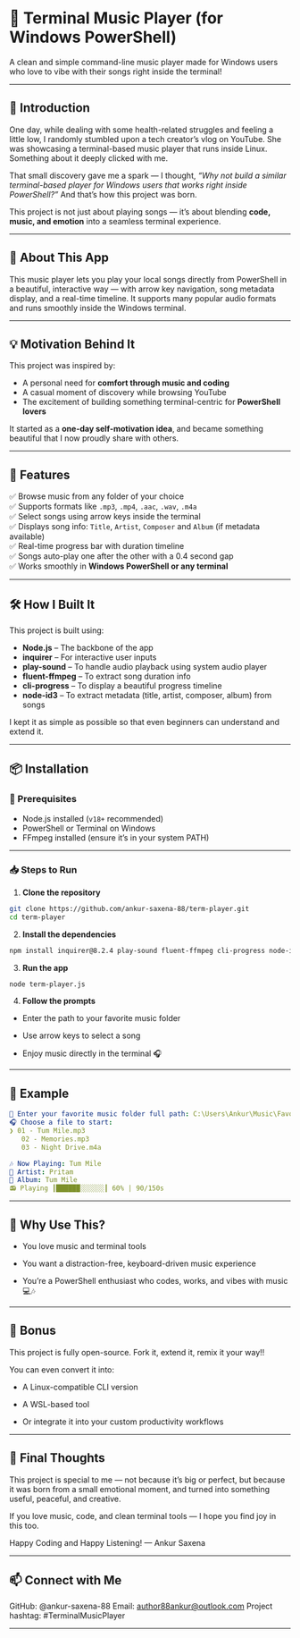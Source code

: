 # 🎵 Terminal Music Player (for Windows PowerShell)

A clean and simple command-line music player made for Windows users who love to vibe with their songs right inside the terminal!

---

## 📜 Introduction

One day, while dealing with some health-related struggles and feeling a little low, I randomly stumbled upon a tech creator’s vlog on YouTube. She was showcasing a terminal-based music player that runs inside Linux. Something about it deeply clicked with me.

That small discovery gave me a spark — I thought, *“Why not build a similar terminal-based player for Windows users that works right inside PowerShell?”* And that’s how this project was born.

This project is not just about playing songs — it’s about blending **code, music, and emotion** into a seamless terminal experience.

---

## 🚀 About This App

This music player lets you play your local songs directly from PowerShell in a beautiful, interactive way — with arrow key navigation, song metadata display, and a real-time timeline. It supports many popular audio formats and runs smoothly inside the Windows terminal.

---

## 💡 Motivation Behind It

This project was inspired by:

- A personal need for **comfort through music and coding**
- A casual moment of discovery while browsing YouTube
- The excitement of building something terminal-centric for **PowerShell lovers**

It started as a **one-day self-motivation idea**, and became something beautiful that I now proudly share with others.

---

## 🧠 Features

✅ Browse music from any folder of your choice  
✅ Supports formats like `.mp3`, `.mp4`, `.aac`, `.wav`, `.m4a`  
✅ Select songs using arrow keys inside the terminal  
✅ Displays song info: `Title`, `Artist`, `Composer` and `Album` (if metadata available)  
✅ Real-time progress bar with duration timeline  
✅ Songs auto-play one after the other with a 0.4 second gap  
✅ Works smoothly in **Windows PowerShell or any terminal**

---

## 🛠️ How I Built It

This project is built using:

- **Node.js** – The backbone of the app
- **inquirer** – For interactive user inputs
- **play-sound** – To handle audio playback using system audio player
- **fluent-ffmpeg** – To extract song duration info
- **cli-progress** – To display a beautiful progress timeline
- **node-id3** – To extract metadata (title, artist, composer, album) from songs

I kept it as simple as possible so that even beginners can understand and extend it.

---

## 📦 Installation

### 🔧 Prerequisites

- Node.js installed (`v18+` recommended)
- PowerShell or Terminal on Windows
- FFmpeg installed (ensure it’s in your system PATH)

---

### 📥 Steps to Run

1. **Clone the repository**

```bash
git clone https://github.com/ankur-saxena-88/term-player.git
cd term-player
```
2. **Install the dependencies**

```bash
npm install inquirer@8.2.4 play-sound fluent-ffmpeg cli-progress node-id3
```
3. **Run the app**

```bash
node term-player.js
```
4. **Follow the prompts**

- Enter the path to your favorite music folder

- Use arrow keys to select a song

- Enjoy music directly in the terminal 🎧

---

## 🎯 Example

```yaml
📂 Enter your favorite music folder full path: C:\Users\Ankur\Music\Favorites
🎧 Choose a file to start:
❯ 01 - Tum Mile.mp3
   02 - Memories.mp3
   03 - Night Drive.m4a

🎶 Now Playing: Tum Mile
🎤 Artist: Pritam
💽 Album: Tum Mile
📻 Playing ┃██████░░░░░░┃ 60% | 90/150s
```

---

## 📌 Why Use This?

- You love music and terminal tools

- You want a distraction-free, keyboard-driven music experience

- You’re a PowerShell enthusiast who codes, works, and vibes with music 💻🎶

---

## 🎁 Bonus
This project is fully open-source. Fork it, extend it, remix it your way!!

You can even convert it into:

- A Linux-compatible CLI version

- A WSL-based tool

- Or integrate it into your custom productivity workflows

---

## 🧡 Final Thoughts
This project is special to me — not because it’s big or perfect, but because it was born from a small emotional moment, and turned into something useful, peaceful, and creative.

If you love music, code, and clean terminal tools — I hope you find joy in this too.

Happy Coding and Happy Listening!
— Ankur Saxena

---

## 📫 Connect with Me
GitHub: @ankur-saxena-88
Email: author88ankur@outlook.com
Project hashtag: #TerminalMusicPlayer

---
